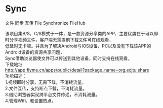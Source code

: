 # Sync
文件 同步 互传 File Synchronize FileHub  <br>

该项目集B/S，C/S模式于一体，是一款资源分享类的APP，主要优势在于可以即时分享视频文件，客户端无需提前下载文件可在线观看，  <br>
低延时无卡顿。并且为了解决Android与IOS设备，PC以及没有下载该APP的Android设备的资源共享问题，  <br>
Sync借助浏览器使文件可以传送到其他设备，同时支持在线观看。  <br>
下载地址<br>
http://app.flyme.cn/apps/public/detail?package_name=org.ecjtu.share  <br>
功能描述：  <br>
1.视频即时分享，无需下载，不消耗流量。  <br>
2.文件互传，支持断点下载，不消耗流量。  <br>
3.借助浏览器实现跨平台文件传递，不消耗流量。  <br>
4.管理Wifi，和设置热点。      <br>
